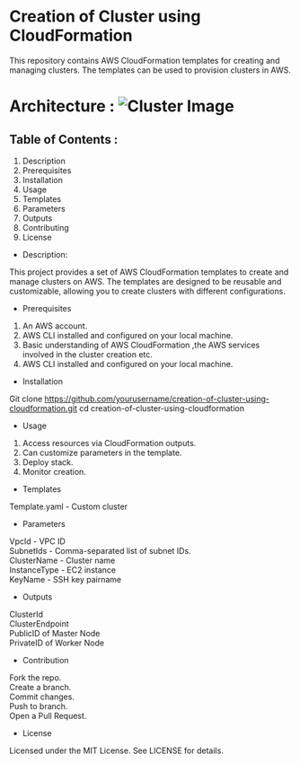 
# Creation of Cluster using CloudFormation
This repository contains AWS CloudFormation templates for creating and managing clusters. 
The templates can be used to provision clusters in AWS.
# Architecture : ![Cluster Image](images/cluster.png)

## Table of Contents :

1. Description
2. Prerequisites                                       
3. Installation                                                  
4. Usage                                   
5. Templates                          
6. Parameters                             
7. Outputs                             
8. Contributing                         
9. License            


  


* Description:

  
This project provides a set of AWS CloudFormation templates to create and manage clusters on AWS. The templates are designed to be reusable and customizable, allowing you to create clusters with different configurations.

* Prerequisites

  
1. An AWS account.
2. AWS CLI installed and configured on your local machine.
3. Basic understanding of AWS CloudFormation ,the AWS services involved in the cluster creation etc.
4. AWS CLI installed and configured on your local machine.



* Installation

Git clone https://github.com/yourusername/creation-of-cluster-using-cloudformation.git
cd creation-of-cluster-using-cloudformation


* Usage


1. Access resources via CloudFormation outputs.
2. Can customize parameters in the template.
3. Deploy stack.
4. Monitor creation.



* Templates

Template.yaml - Custom cluster


* Parameters


 
VpcId                 -             VPC ID	                                                                              
SubnetIds             -             Comma-separated list of subnet IDs.                                                                                  
ClusterName           - 	          Cluster name	                                                                
InstanceType	        -             EC2 instance                                                            
KeyName	              -             SSH key pairname	                                                             


* Outputs                                                                                                     


ClusterId	                                                                                                      
ClusterEndpoint	                                                                                                    
PublicID of Master Node                                                                      
PrivateID of Worker Node                                                                                 


* Contribution

Fork the repo.                                                       
Create a branch.                                                                               
Commit changes.                                                                                    
Push to branch.                                                                                  
Open a Pull Request.                                                              


* License

Licensed under the MIT License. See LICENSE for details.





































